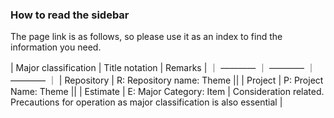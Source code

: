 ### How to read the sidebar
The page link is as follows, so please use it as an index to find the information you need.

| Major classification | Title notation | Remarks |
｜ ―――― ｜ ―――― ｜ ―――― ｜
| Repository | R: Repository name: Theme ||
| Project | P: Project Name: Theme ||
| Estimate | E: Major Category: Item | Consideration related. Precautions for operation as major classification is also essential |








